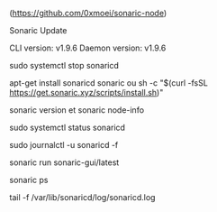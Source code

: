 (https://github.com/0xmoei/sonaric-node)

Sonaric Update

CLI version:    v1.9.6
Daemon version: v1.9.6

sudo systemctl stop sonaricd

apt-get install sonaricd sonaric ou sh -c "$(curl -fsSL https://get.sonaric.xyz/scripts/install.sh)"

sonaric version et sonaric node-info

sudo systemctl status sonaricd

sudo journalctl -u sonaricd -f

sonaric run sonaric-gui/latest

sonaric ps

tail -f /var/lib/sonaricd/log/sonaricd.log
